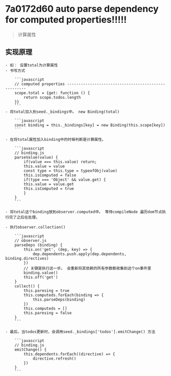 # 7a0172d60 auto parse dependency for computed properties!!!!!

> 计算属性

## 实现原理
    - 如： 设置total为计算属性
    - 书写方式

        ```javascript
        // computed properties ----------------------------------------------------
        scope.total = {get: function () {
            return scope.todos.length
        }}
        ```
    - 将total加入到seed._bindings中。 new Binding(total)

        ```javascript
        const binding = this._bindings[key] = new Binding(this.scope[key])
        ```

    - 在将total属性加入binding中的时候判断是计算属性。

        ```javascript
        // binding.js
        parseValue(value) {
            if(value === this.value) return;
            this.value = value
            const type = this.type = typeofObj(value)
            this.isComputed = false
            if(type === 'Object' && value.get) {
            this.value = value.get
            this.isComputed = true
            }
        }
        ```

    - 将total这个binding放到observer.computed中。 等待compileNode 遍历dom节点执行完了之后在处理。

    - 执行observer.collection()

        ```javascript
        // observer.js
        parseDeps (binding) {
            this.on('get', (dep, key) => {
                dep.dependents.push.apply(dep.dependents, binding.directives)
            })
            // 关键是执行这一步。 会重新将其依赖的所有参数都收集到这个on事件里
            binding.value()
            this.off('get')
        }
        collect() {
            this.paresing = true
            this.computeds.forEach(binding => {
                this.parseDeps(binding)
            })
            this.computeds = []
            this.paresing = false
        }
        ```

    - 最后，当todos更新时，会调用seed._bindings['todos'].emitChange() 方法

        ```javascript
        // binding.js
        emitChange() {
            this.dependents.forEach((directive) => {
                directive.refresh()
            })
        }
        ```

